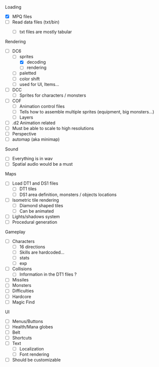 Loading

 * [x] MPQ files
 * [ ] Read data files (txt/bin)
	- [ ] txt files are mostly tabular
	
 
Rendering
	
 * [ ] DC6
	- [ ] sprites
		- [x] decoding
		- [ ] rendering
	- [ ] paletted
	- [ ] color shift
	- [ ] used for UI, Items...
 * [ ] DCC
	- [ ] Sprites for characters / monsters
 * [ ] COF
	- [ ] Animation control files
	- [ ] Tells how to assemble multiple sprites (equipment, big monsters...)
	- [ ] Layers
 * [ ] .d2 Animation related
 * [ ] Must be able to scale to high resolutions
 * [ ] Perspective
 * [ ] automap (aka minimap)
 
Sound

 * [ ] Everything is in wav
 * [ ] Spatial audio would be a must
 
Maps

 * [ ] Load DT1 and DS1 files
	- [ ] DT1 tiles
	- [ ] DS1 area definition, monsters / objects locations
 * [ ] Isometric tile rendering
	- [ ] Diamond shaped tiles
	- [ ] Can be animated
 * [ ] Lights/shadows system
 * [ ] Procedural generation

Gameplay

 * [ ] Characters
	- [ ] 16 directions
	- [ ] Skills are hardcoded...
	- [ ] stats
	- [ ] exp
 * [ ] Collisions
	- [ ] Information in the DT1 files ?
 * [ ] Missiles
 * [ ] Monsters
 * [ ] Difficulties
 * [ ] Hardcore
 * [ ] Magic Find

UI

 * [ ] Menus/Buttons
 * [ ] Health/Mana globes
 * [ ] Belt
 * [ ] Shortcuts
 * [ ] Text
	- [ ] Localization
	- [ ] Font rendering
 * [ ] Should be customizable
